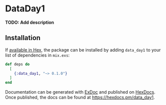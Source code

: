 # DataDay1

**TODO: Add description**

## Installation

If [available in Hex](https://hex.pm/docs/publish), the package can be installed
by adding `data_day1` to your list of dependencies in `mix.exs`:

```elixir
def deps do
  [
    {:data_day1, "~> 0.1.0"}
  ]
end
```

Documentation can be generated with [ExDoc](https://github.com/elixir-lang/ex_doc)
and published on [HexDocs](https://hexdocs.pm). Once published, the docs can
be found at <https://hexdocs.pm/data_day1>.

